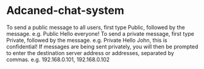 # Adcaned-chat-system

To send a public message to all users, first type Public, followed by the message. e.g. Public Hello everyone!
To send a private message, first type Private, followed by the message. e.g. Private Hello John, this is confidential!
If messages are being sent privately, you will then be prompted to enter the destination server address or addresses, separated by commas. e.g. 192.168.0.101, 192.168.0.102
